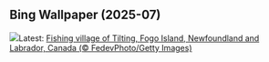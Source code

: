 ## Bing Wallpaper (2025-07)
![](https://www.bing.com/th?id=OHR.CanadaDayFogo_EN-GB1957442949_UHD.jpg&w=1000)Latest: [Fishing village of Tilting, Fogo Island, Newfoundland and Labrador, Canada (© FedevPhoto/Getty Images)](https://www.bing.com/th?id=OHR.CanadaDayFogo_EN-GB1957442949_UHD.jpg)